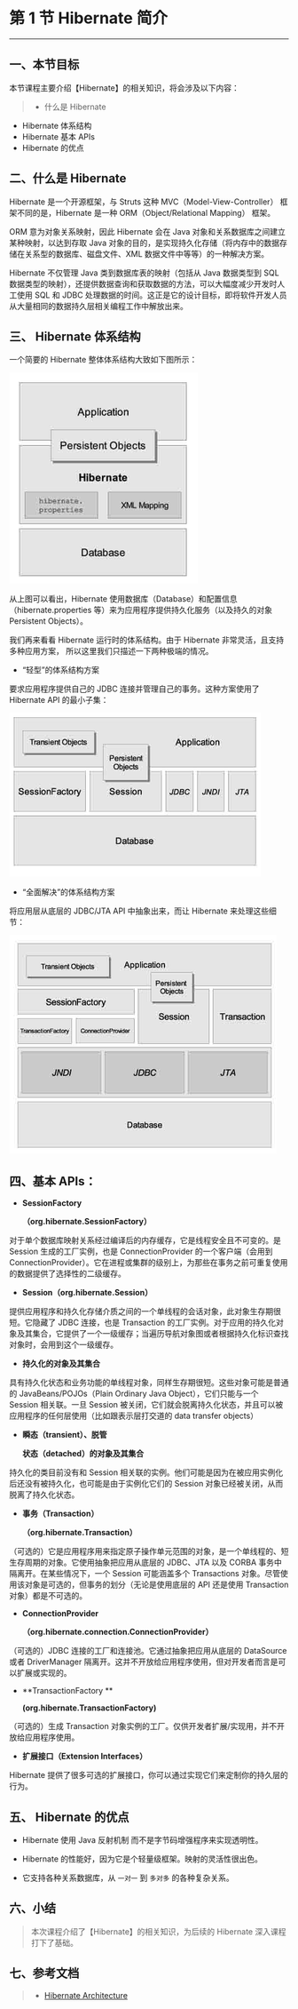 # 第 1 节 Hibernate 简介

* * *

## 一、本节目标

本节课程主要介绍【Hibernate】的相关知识，将会涉及以下内容：

> * 什么是 Hibernate

*   Hibernate 体系结构
*   Hibernate 基本 APIs
*   Hibernate 的优点

## 二、什么是 Hibernate

Hibernate 是一个开源框架，与 Struts 这种 MVC（Model-View-Controller） 框架不同的是，Hibernate 是一种 ORM（Object/Relational Mapping） 框架。

ORM 意为对象关系映射，因此 Hibernate 会在 Java 对象和关系数据库之间建立某种映射，以达到存取 Java 对象的目的，是实现持久化存储（将内存中的数据存储在关系型的数据库、磁盘文件、XML 数据文件中等等）的一种解决方案。

Hibernate 不仅管理 Java 类到数据库表的映射（包括从 Java 数据类型到 SQL 数据类型的映射），还提供数据查询和获取数据的方法，可以大幅度减少开发时人工使用 SQL 和 JDBC 处理数据的时间。这正是它的设计目标，即将软件开发人员从大量相同的数据持久层相关编程工作中解放出来。

## 三、 Hibernate 体系结构

一个简要的 Hibernate 整体体系结构大致如下图所示：

![图片描述信息](img/userid46108labid970time1430706939889.jpg)

从上图可以看出，Hibernate 使用数据库（Database）和配置信息（hibernate.properties 等）来为应用程序提供持久化服务（以及持久的对象 Persistent Objects）。

我们再来看看 Hibernate 运行时的体系结构。由于 Hibernate 非常灵活，且支持多种应用方案， 所以这里我们只描述一下两种极端的情况。

*   “轻型”的体系结构方案

要求应用程序提供自己的 JDBC 连接并管理自己的事务。这种方案使用了 Hibernate API 的最小子集：

![图片描述信息](img/userid46108labid970time1430706952117.jpg)

*   “全面解决”的体系结构方案

将应用层从底层的 JDBC/JTA API 中抽象出来，而让 Hibernate 来处理这些细节：

![图片描述信息](img/userid46108labid970time1430706965657.jpg)

## 四、基本 APIs：

*   **SessionFactory**

    **（org.hibernate.SessionFactory）**

对于单个数据库映射关系经过编译后的内存缓存，它是线程安全且不可变的。是 Session 生成的工厂实例，也是 ConnectionProvider 的一个客户端（会用到 ConnectionProvider）。它在进程或集群的级别上，为那些在事务之前可重复使用的数据提供了选择性的二级缓存。

*   **Session（org.hibernate.Session）**

提供应用程序和持久化存储介质之间的一个单线程的会话对象，此对象生存期很短。它隐藏了 JDBC 连接，也是 Transaction 的工厂实例。对于应用的持久化对象及其集合，它提供了一个一级缓存；当遍历导航对象图或者根据持久化标识查找对象时，会用到这个一级缓存。

*   **持久化的对象及其集合**

具有持久化状态和业务功能的单线程对象，同样生存期很短。这些对象可能是普通的 JavaBeans/POJOs（Plain Ordinary Java Object），它们只能与一个 Session 相关联。一旦 Session 被关闭，它们就会脱离持久化状态，并且可以被应用程序的任何层使用（比如跟表示层打交道的 data transfer objects）

*   **瞬态（transient）、脱管**

    **状态（detached）的对象及其集合**

持久化的类目前没有和 Session 相关联的实例。他们可能是因为在被应用实例化后还没有被持久化，也可能是由于实例化它们的 Session 对象已经被关闭，从而脱离了持久化状态。

*   **事务（Transaction）**

    **（org.hibernate.Transaction）**

（可选的）它是应用程序用来指定原子操作单元范围的对象，是一个单线程的、短生存周期的对象。它使用抽象把应用从底层的 JDBC、JTA 以及 CORBA 事务中隔离开。在某些情况下，一个 Session 可能涵盖多个 Transactions 对象。尽管使用该对象是可选的，但事务的划分（无论是使用底层的 API 还是使用 Transaction 对象）都是不可选的。

*   **ConnectionProvider**

    **（org.hibernate.connection.ConnectionProvider）**

（可选的）JDBC 连接的工厂和连接池。它通过抽象把应用从底层的 DataSource 或者 DriverManager 隔离开。这并不开放给应用程序使用，但对开发者而言是可以扩展或实现的。

*   **TransactionFactory **

    **(org.hibernate.TransactionFactory)**

（可选的）生成 Transaction 对象实例的工厂。仅供开发者扩展/实现用，并不开放给应用程序使用。

*   **扩展接口（Extension Interfaces）**

Hibernate 提供了很多可选的扩展接口，你可以通过实现它们来定制你的持久层的行为。

## 五、 Hibernate 的优点

*   Hibernate 使用 Java 反射机制 而不是字节码增强程序来实现透明性。

*   Hibernate 的性能好，因为它是个轻量级框架。映射的灵活性很出色。

*   它支持各种关系数据库，从 `一对一` 到 `多对多` 的各种复杂关系。

## 六、小结

> 本次课程介绍了【Hibernate】的相关知识，为后续的 Hibernate 深入课程打下了基础。

## 七、参考文档

> * [Hibernate Architecture](http://doc.gotomao.com/doc/hibernate/hibernate3.6/doc/architecture.html)